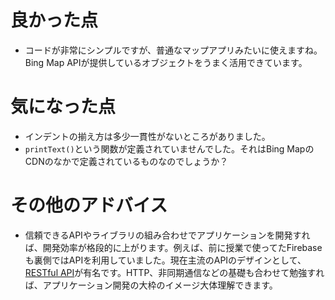 # 良かった点
- コードが非常にシンプルですが、普通なマップアプリみたいに使えますね。Bing Map APIが提供しているオブジェクトをうまく活用できています。

# 気になった点
- インデントの揃え方は多少一貫性がないところがありました。
- `printText()`という関数が定義されていませんでした。それはBing MapのCDNのなかで定義されているものなのでしょうか？

# その他のアドバイス
- 信頼できるAPIやライブラリの組み合わせでアプリケーションを開発すれば、開発効率が格段的に上がります。例えば、前に授業で使ってたFirebaseも裏側ではAPIを利用していました。現在主流のAPIのデザインとして、[RESTful API](https://qiita.com/NagaokaKenichi/items/0647c30ef596cedf4bf2)が有名です。HTTP、非同期通信などの基礎も合わせて勉強すれば、アプリケーション開発の大枠のイメージ大体理解できます。
